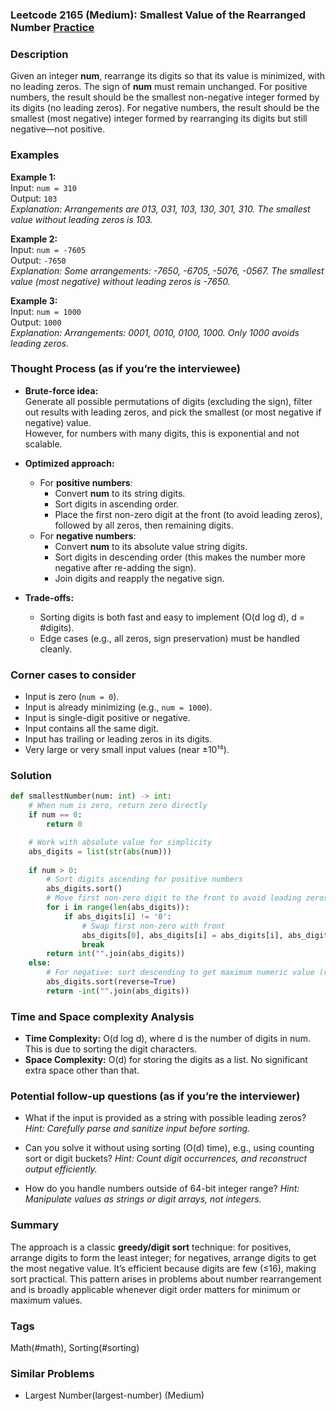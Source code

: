 ### Leetcode 2165 (Medium): Smallest Value of the Rearranged Number [Practice](https://leetcode.com/problems/smallest-value-of-the-rearranged-number)

### Description  
Given an integer **num**, rearrange its digits so that its value is minimized, with no leading zeros. The sign of **num** must remain unchanged. For positive numbers, the result should be the smallest non-negative integer formed by its digits (no leading zeros). For negative numbers, the result should be the smallest (most negative) integer formed by rearranging its digits but still negative—not positive.

### Examples  

**Example 1:**  
Input: `num = 310`  
Output: `103`  
*Explanation: Arrangements are 013, 031, 103, 130, 301, 310. The smallest value without leading zeros is 103.*

**Example 2:**  
Input: `num = -7605`  
Output: `-7650`  
*Explanation: Some arrangements: -7650, -6705, -5076, -0567. The smallest value (most negative) without leading zeros is -7650.*

**Example 3:**  
Input: `num = 1000`  
Output: `1000`  
*Explanation: Arrangements: 0001, 0010, 0100, 1000. Only 1000 avoids leading zeros.*

### Thought Process (as if you’re the interviewee)  
- **Brute-force idea:**  
  Generate all possible permutations of digits (excluding the sign), filter out results with leading zeros, and pick the smallest (or most negative if negative) value.  
  However, for numbers with many digits, this is exponential and not scalable.

- **Optimized approach:**  
  - For **positive numbers**:  
    - Convert **num** to its string digits.
    - Sort digits in ascending order.
    - Place the first non-zero digit at the front (to avoid leading zeros), followed by all zeros, then remaining digits.
  - For **negative numbers**:  
    - Convert **num** to its absolute value string digits.
    - Sort digits in descending order (this makes the number more negative after re-adding the sign).
    - Join digits and reapply the negative sign.

- **Trade-offs:**  
  - Sorting digits is both fast and easy to implement (O(d log d), d = #digits).  
  - Edge cases (e.g., all zeros, sign preservation) must be handled cleanly.

### Corner cases to consider  
- Input is zero (`num = 0`).
- Input is already minimizing (e.g., `num = 1000`).
- Input is single-digit positive or negative.
- Input contains all the same digit.
- Input has trailing or leading zeros in its digits.
- Very large or very small input values (near ±10¹⁵).

### Solution

```python
def smallestNumber(num: int) -> int:
    # When num is zero, return zero directly
    if num == 0:
        return 0

    # Work with absolute value for simplicity
    abs_digits = list(str(abs(num)))
    
    if num > 0:
        # Sort digits ascending for positive numbers
        abs_digits.sort()
        # Move first non-zero digit to the front to avoid leading zeros
        for i in range(len(abs_digits)):
            if abs_digits[i] != '0':
                # Swap first non-zero with front
                abs_digits[0], abs_digits[i] = abs_digits[i], abs_digits[0]
                break
        return int("".join(abs_digits))
    else:
        # For negative: sort descending to get maximum numeric value (results in smallest number when negative)
        abs_digits.sort(reverse=True)
        return -int("".join(abs_digits))
```

### Time and Space complexity Analysis  

- **Time Complexity:** O(d log d), where d is the number of digits in num. This is due to sorting the digit characters.
- **Space Complexity:** O(d) for storing the digits as a list. No significant extra space other than that.

### Potential follow-up questions (as if you’re the interviewer)  

- What if the input is provided as a string with possible leading zeros?
  *Hint: Carefully parse and sanitize input before sorting.*

- Can you solve it without using sorting (O(d) time), e.g., using counting sort or digit buckets?
  *Hint: Count digit occurrences, and reconstruct output efficiently.*

- How do you handle numbers outside of 64-bit integer range?
  *Hint: Manipulate values as strings or digit arrays, not integers.*

### Summary
The approach is a classic **greedy/digit sort** technique: for positives, arrange digits to form the least integer; for negatives, arrange digits to get the most negative value. It’s efficient because digits are few (≤16), making sort practical. This pattern arises in problems about number rearrangement and is broadly applicable whenever digit order matters for minimum or maximum values.

### Tags
Math(#math), Sorting(#sorting)

### Similar Problems
- Largest Number(largest-number) (Medium)